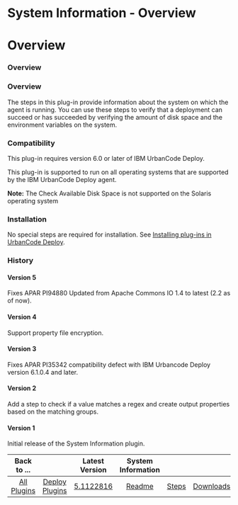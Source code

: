
System Information - Overview
=============================

# Overview



### Overview




 


### Overview


The steps in this plug-in provide information about the system on which the agent 
is running. You can use these steps to verify that a deployment can succeed or has succeeded by verifying the amount of 
disk space and the environment variables on the system.


### Compatibility


This plug-in requires version 6.0 or later
 of IBM UrbanCode Deploy.


This plug-in is supported to run on all operating systems that are supported by the IBM 
UrbanCode Deploy agent.


**Note:** The Check Available Disk Space is not supported on the Solaris operating system



### Installation


No special steps are required for installation. See [Installing plug-ins in UrbanCode 
Deploy](https://www.urbancode.com/resource/installing-plug-ins-in-urbancode-products/ "Installing plug-ins in UrbanCode 
Deploy").


### History


#### Version 5


Fixes APAR PI94880 Updated from Apache Commons IO 1.4 to latest (2.2 as of 
now).


#### Version 4


Support property file encryption.


#### Version 3


Fixes APAR PI35342 compatibility defect 
with IBM Urbancode Deploy version 6.1.0.4 and later.


#### Version 2


Add a step to check if a value matches a regex 
and create output properties based on the matching groups.


#### Version 1


Initial release of the System Information 
plugin.




|Back to ...||Latest Version|System Information |||
| :---: | :---: | :---: | :---: | :---: | :---: |
|[All Plugins](../../index.md)|[Deploy Plugins](../README.md)|[5.1122816](https://raw.githubusercontent.com/UrbanCode/IBM-UCD-PLUGINS/main/files/SystemInformation/SystemInformation-5.1122816.zip)|[Readme](README.md)|[Steps](steps.md)|[Downloads](downloads.md)|
